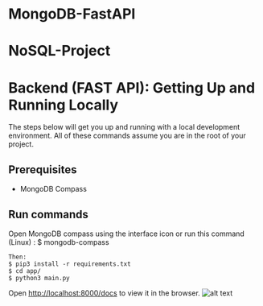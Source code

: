 # MongoDB-FastAPI
# NoSQL-Project




Backend (FAST API): Getting Up and Running Locally 
==========================================
 
The steps below will get you up and running with a local development environment.
All of these commands assume you are in the root of your project.


Prerequisites
-------------

* MongoDB Compass
 
 

    
 
Run commands
-------------
Open MongoDB compass using the interface icon or run this command (Linux) : $ mongodb-compass
   
    Then:
    $ pip3 install -r requirements.txt 
    $ cd app/
    $ python3 main.py

Open [http://localhost:8000/docs](http://localhost:8000/docs) to view it in the browser.
![alt text](/home/khairi-brahmi/Desktop/Screenshot_2021-12-25_17-47-57.png)

